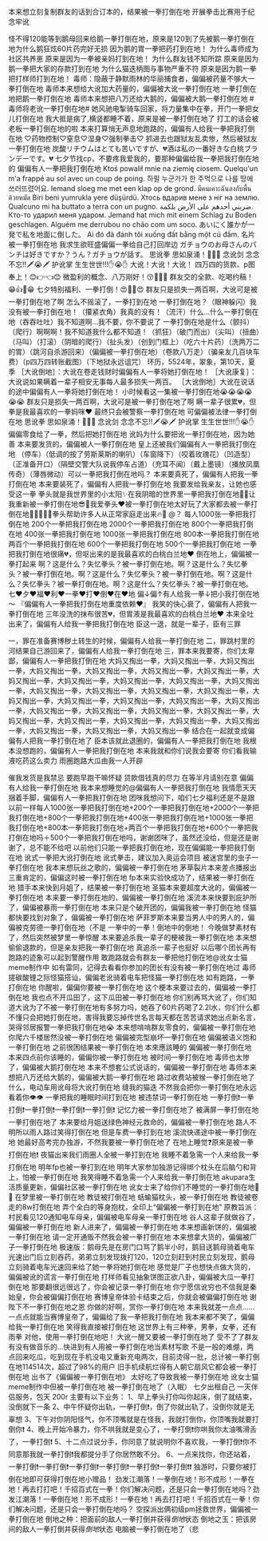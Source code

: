 本来想立刻复制群友的话到合订本的，结果被一拳打倒在地
开展拳击比赛用于纪念牢讹

怪不得120能等到鹅母回来给鹅一拳打倒在地，原来是120到了先被鹅一拳打倒在地为什么鹅狂炫60片药完好无损
因为鹅的胃一拳把药打到在地！
为什么毒师成为社区共养崽 原来是因为一拳被亲妈打到在地！
为什么群友钱不知所踪
原来是因为鹅一拳把大家的存款打到在地
为什么猫迭柄图与事物严重不符
原来是因为鹅一拳把打样师打到在地！
毒师：隐蔽于静默雨林的华丽捕食者，偏偏被药量不够大一拳打倒在地
毒师本来想给大讹加大药量的，偏偏被大讹一拳打倒在地
一拳打倒在地把鹅一拳打倒在地
毒师本来想把八万还给大鹅的，偏偏被大鹅一拳打倒在地
#毒师将老讹一拳打倒在地#
她风驰电掣骑车回家，将力量集中在拳，开门一拳把女儿打倒在地
我大抵是病了,横竖都睡不着，原来是被一拳打倒在地了
打工的话会被老板一拳打倒在地的啦
本来打算悄无声息地跑路的，偏偏有人给我一拳把我打倒在地
♡药物控制♡窒息♡湿身♡强制拳击♡
抓进去也跟狱友乱卖惨，然后被狱友一拳打倒在地
炭酸リチウムはとても苦いですが、💔酒は私の一番好きな白桃ブランデーです。💔
七夕节找cp，不要疼我爱我的，要那种偏偏给我一拳把我打倒在地的
偏偏有人一拳把我打倒在地
Ktoś powalił mnie na ziemię ciosem.
Quelqu'un m'a frappé au sol avec un coup de poing.
하필 누군가가 한 주먹으로 나를 땅에 쓰러뜨렸어요.
Iemand sloeg me met een klap op de grond.
มีคนเคาะฉันลงกับพื้นด้วยหมัด
Biri beni yumrukla yere düşürdü.
Хтось вдарив мене з ніг на землю.
Qualcuno mi ha buttato a terra con un pugno.
ضربني أحدهم على الأرض بلكمة.
Кто-то ударил меня ударом.
Jemand hat mich mit einem Schlag zu Boden geschlagen.
Alguém me derrubou no chão com um soco.
あいにく誰かが一発で私を地面に倒した。
Ai đó đã đánh tôi xuống đất bằng một cú đấm.
名片被一拳打倒在地
我求生欲旺盛偏偏一拳给自己打回岸边
ガチョウのお母さんのパンチは好きですか？うん？ガチョウが話す。
思讹拳 思如泉涌！👊😭👊 
念讹剑 念念不忘!!🗡😭🗡 
护讹掌 生生世世!!!✋😭✋ 
大讹！大讹！大讹！
四万四的货款、p图奉上！😊👉👈😊
微盈利的概念、八万刚好！😚👦😤👧 
群友交的全款、吃喝约稿！😁👍💪😁
七夕特别福利、一拳打倒！😍👼👼😍
群友只是损失一两百啊，大讹可是被一拳打倒在地了啊
怎么不摇滚了，一拳打到在地
一拳打倒在地？（眼神躲闪）我没有被一拳打倒在地！（攥紧衣角）我真的没有！（流汗）什么…什么一拳打倒在地（吞吞吐吐）我不知道啊…我不要，你不要说了 一拳打倒在地是什么（颤抖）（爬行）啊啊啊！我不知道我什么都不知道！（抓狂）（破门而出）（尖叫）（扭曲）（马叫）（打滚）（阴暗的爬行）（扯头发）（创到门框上）（吃六十片药）（洗两万二的胃）（跳河自杀游回来）（偏偏被一拳打倒在地）（卷款八万走）（骗亲友几百块车费）（p四万四转账截图）（下地狱永远诅咒）
环历，5524年，翠象，第10天，夏季
［大讹倒地］：大讹在卷走钱财时偏偏有人一拳将她打倒在地！
［大讹康复］：大讹说如果瞒着一辈子相安无事每人最多损失一两百。
［大讹倒地］大讹在说话的途中偏偏有人一拳将她打倒在地！
小时候看这一集被一拳打倒在地😭😭😭😭😭😭
群友只是损失一两百啊，大讹可是被一拳打倒在地了啊
瞒一辈子很累💔，但拳是我最喜欢的一拳妈咪❤️
最终只会被警察一拳打倒在地
可偏偏被法律一拳打倒在地
思讹拳 思如泉涌！👊😭👊 
念讹剑 念念不忘!!🗡😭🗡 
护讹掌 生生世世!!!✋😭✋
偏偏零食给了一拳，然后把她打倒在地
讹妈为什么要把讹一拳打倒在地，因为她善
本来要发货的，偏偏被人一拳打倒在地
皇上还被我们偏偏有人一拳把我打倒在地
（停车）（低调的按了劳斯莱斯的喇叭）（车窗降下）（咬着玫瑰花）（凹造型）（正准备开口）（隔壁交警大队说我停车占道）（充耳不闻）（戴上墨镜）（播放凤凰传奇）（薄唇微动）可以一拳把我打倒在地吗？
本来要真死了，偏偏有人把我一拳打倒在地
本来要装死了，偏偏有人把我一拳打倒在地
我要发给我亲友，让她也感受这一拳
拳头就是我世界里的小太阳✨在我阴暗的世界里一拳把我打倒在地🌸🥰让我重新被一拳打倒在地😎💪我爱拳头❤️被一拳打倒在地太好玩了大家都去被一拳打倒在地🌟🌟🌟🥳🥳拳头帮助许多人从正常家庭走出来🔥🥳
@？ 每人1000张一拳把我打倒在地
200个一拳把我打倒在地
2000个一拳把我打倒在地
800个一拳把我打倒在地
400张一拳把我打倒在地
1000张一拳把我打倒在地
800本一拳把我打倒在地
两百个一拳把我打倒在地
600个一拳把我打倒在地
500个一拳把我打倒在地
一拳把我打倒在地很痛💔，但呕出来的是我最喜欢的白桃白兰地❤️
倒在地上，偏偏被一拳打起来
啊？这是什么？失忆拳头？被一拳打倒在地。啊？这是什么？失忆拳头？被一拳打倒在地。啊？这是什么？失忆拳头？被一拳打倒在地。啊？这是什么？失忆拳头？被一拳打倒在地。啊？这是什么？失忆拳头？被一拳打倒在地。
七❤️夕❤️福❤️利❤️一拳❤️打❤️倒❤️在❤️地
偏↓偏↑有人给我一拳↓把小我打倒在地～
『偏偏有人一拳把我打倒在地重度依赖❤️』
我笑的快心衰了，偏偏有人把我一拳打倒在地
三年没洗的抹布很苦💔，但胃液是我最喜欢的白桃白兰地❤️
本来全吐出来了，偏偏有人给我一拳把我打倒在地
臣这一退，就是一辈子，臣有三罪

一，罪在准备赛博秽土转生的时候，偏偏有人给我一拳打倒在地
二，罪跳村里的河结果自己游回来了，偏偏有人给我一拳打倒在地
三，罪本来我要寄，你们太卑鄙，偏偏有人一拳把我打倒在地
大妈又掏出一拳，大妈又掏出一拳，大妈又掏出一拳，大妈又掏出一拳，大妈又掏出一拳，大妈又掏出一拳，大妈又掏出一拳，大妈又掏出一拳，大妈又掏出一拳，大妈又掏出一拳，大妈又掏出一拳，大妈又掏出一拳，大妈又掏出一拳，大妈又掏出一拳，大妈又掏出一拳，大妈又掏出一拳，大妈又掏出一拳，大妈又掏出一拳，大妈又掏出一拳，大妈又掏出一拳，大妈又掏出一拳，大妈又掏出一拳，大妈又掏出一拳，大妈又掏出一拳，大妈又掏出一拳，大妈又掏出一拳，大妈又掏出一拳，大妈又掏出一拳，大妈又掏出一拳，大妈又掏出一拳，大妈又掏出一拳，大妈又掏出一拳，大妈又掏出一拳
结合在一起就变成偏偏有人把我一拳打倒在地了
臣本该就此退圈的，偏偏有人一拳把我打倒在地
我根本没想跑的，偏偏有人一拳把我打倒在地
本来我就和你们说我会要寄
你们看我输液吃药这么卖力
雨圈跑路大瓜由我一人开辟

催我发货是我禁忌
要跑早跑干嘛怀疑
贷款借钱真的尽力
在等半月请别在意
偏偏有人给我一拳打倒在地
我本来想睡觉的@偏偏有人一拳把我打倒在地 
我情愿天天捆着手脚，偏偏有人一拳把我打倒在地
团咪我想问下，咱们七夕福利还是不是跟以前一样每人1000张一拳把我打倒在地+200个一拳把我打倒在地+2000个一拳把我打倒在地+800个一拳把我打倒在地+400张一拳把我打倒在地+1000张一拳把我打倒在地+800本一拳把我打倒在地+两百个一拳把我打倒在地+600个一拳把我打倒在地吗＋500个一拳把我打倒在地吗，谢谢团咪了，虽然还没给，但是还是谢谢了，总不能不给吧
以前他们只能一拳把我打倒在地，现在偏偏能一拳把我打倒在地
讹式一拳把大讹打倒在地
讹式拳击，建议加入奥运会项目
被迷宫里的虫子一拳打倒在地
我本来想玩丝之歌的，偏偏被一拳打倒在地
茅草裂片本来差点播报出三重肯定的，偏偏这时被一拳打倒在地
fp本来实验快成功了，结果被一拳打倒在地
猎手本来快到月姐了，结果被一拳打倒在地
圣猫本来要超度大讹的，偏偏被一拳打倒在地
本来要一拳打倒在地的，偏偏被一拳打倒在地
溪流本来快要到庇护所了，偏偏被暴雨一拳打倒在地
本来只是个破开团的，偏偏我被一拳打倒在地
怪猫都快要找到对象了，偏偏被一拳打倒在地
萨菲罗斯本来要当男人中的男人的，偏偏被克劳德一拳打倒在地（不是
一拳中的一拳！倒地中的倒地！
今晚做梦素材有了，然后突然被梦里一拳惊醒
本来要追杀我一辈子的梗被我一拳打倒在地
本来想偷偷退款的，但是亲友把我一拳打倒在地
真追杀一辈子也挺好 以后哪个团长再有跑路的迹象可以起到警醒作用 敢跑路就会有群友一拳把他打倒在地@讹女士猫meme制作中 
如有雷同，记得去看看你参加的团长有没有被一拳打倒在地过
毒师搓碳酸锂之际怪猫搭讪，偏偏老讹骑着电车把怪猫一拳打倒在地
如有跑路，一拳打倒在地
你醒啦，偏偏你要被一拳打倒在地
这个梗本来要过去的，偏偏被一拳打倒在地
我也点不开瓜田了，这下瓜田被一拳打倒在地
你们别再骂大讹了，你们知道大讹为了不被一拳打倒在地有多努力吗，她吞了60片药喝了2.2l水，你们什么都不懂只会把她打倒在地，害得我要忘掉传世名言每天都在苦苦请求她出点新名言，哭得邻居报警一拳把我打倒在地😭
本来想啃啃群友零食的，偏偏被一拳打倒在地
你爬六千楼居然没被一拳打倒在地
偏偏被完型崩坏一拳打倒在地
偏偏被语义饱和一拳打倒在地
之前很困结果被一拳打倒在地
本來應該睡的 偏偏被一拳打倒在地
本来四点前你该睡的，偏偏你被一拳打倒在地
被时间一拳打倒在地
毒师也太惨了，偏偏被大鹅打倒在地
本来不想套公式说话的，偏偏被一拳打倒在地
毒师本来想把八万还给大鹅的，偏偏被大鹅一拳打倒在地
路过收费站被猴一拳打倒在地了
什么，电动车用讹母将大讹打倒在地
缝我的猫迭 不然我会把你一拳打倒在地永远看着你👁️👁️
一拳把我的睡眠时间打到在地
被违禁词一拳打倒在地
一拳打倒❗一拳打倒❗一拳打倒❗一拳打倒❗一拳打倒❗
记忆力被一拳打倒在地了
被满屏一拳打倒在地一拳打倒在地了
本来要给月姐送绿色神经元救命的，偏偏被一拳打倒在地
路人不明所以雨人路过笑得打倒在地
但是车费一拳打到在地
溪流快递途中被一拳打倒在地
她最好高考完办独游，不然我要被一拳打倒在地了
在地上睡觉❓原来是被一拳打倒在地❗
夜猫出来我们雨圈人全被一拳打到在地
我睡不着急需一个人来给我一拳打倒在地
明年fp也被一拳打到在地
明年大家参加独游记得绑个枕头在后脑勺和背上，怕被一拳打倒在地
我笑得睡不着急需一个人来给我一拳打倒在地
akupara生活质量更新，偏偏社区被一拳打倒在地
讹女士来了给你们不睡觉的一拳打倒在地🪿👊
在梦里被一拳打倒在地
教徒被打倒在地
蛞蝓猫枕头，被一拳打倒在地
教徒被卷走的8w打倒在地
弄个全白的等身抱枕，全印上“偏偏被一拳打到在地”
原教旨派：村民看见120通知电车母亲，偏偏被电车母亲一拳打倒在地
谷人这辈子就做谷了，偏偏被一拳打倒在地
新人进来了，偏偏被一拳打倒在地
本来想画新饼的，偏偏被一拳打倒在地
请一定开通贩不然我会被一拳打倒在地
本来想拿大货的，偏偏被厂子一拳打倒在地
极速版：鹅母先是在房门口骂了鹅半小时，鹅目送鹅母骑着电车光速出门后立刻吞药，弟弟立刻发现拨打120，120立刻赶到村民立刻发现，鹅母立刻骑着电车光速回来给了她一拳将她打倒在地
感觉是厂子也想快点做大货的，偏偏被讹的谎言一拳打倒在地
打样师看见抽象饼图正欲八卦，偏偏被大瓜一拳打倒在地
那要翻很远很远了，你会被记录一拳打倒在地
你宁愿信讹穷也不信我是秦始皇，你会被偏偏打倒在地
赛博皇帝体验卡结束之后，你就会被偏偏打倒在地
 谢陛下不一拳打倒在地之恩
 你做的好啊，赏你一拳打倒在地
本来我就差一点点……一点点就能当赛博皇帝了，偏偏给了我一拳把我打倒在地
我本来都不笑了，偏偏给我一拳打倒在地
笑得我直接被打倒在地
这世界上有三种拳，男拳，女拳，还有雨拳
对他，使用一拳打倒在地吧！
大讹一醒又要被一拳打倒在地了
受不了了群友有没有做音乐的…快进到有人用被一拳打倒在地当素材写歌
不是一般的难绷，两点回来吃瓜，吃到现在手机没电又重新充电两次，目前烫得一批，总计被一拳打倒在地114514次，超过了98%的用户
旧手机续航烂得有人朝它扇风它都会被一拳打倒在地
出书了《偏偏被一拳打倒在地》
太好吃了导致我被一拳打倒在地
讹女士猫meme制作中但被一拳打倒在地
被一拳打倒在地了（入眠）
七夕出租自己 一天伴侣服务，包天 200r   主要有以下业务：
1、早上拳头打你叫你起床，倒了就结束，没倒就下一条
2、中午怀疑你出轨，一拳打倒❗，倒了你就出轨了，没倒你就是无辜想
3、下午对你阴阳怪气，你不顶嘴就是在怪我，我就打倒你，你顶嘴我就要打倒你❗
4、晚上开始冷暴力，你不哄我就是变心了，一拳打倒❗你哄我你太油嘴滑舌了，一拳打倒❗
5、十二点过说分手，你同意了就说明你不喜欢我，一拳打倒❗你不同意那我就一拳打倒❗我都提分手了你居然敢不分。
6、一点来找你，你还站着，一拳打倒❗一拳打倒❗一拳打倒❗一拳打倒❗一拳打倒❗一拳打倒❗❗
独游时，只要你被打倒在地即可获得打倒在地小赠品！
劲发江潮落！一拳倒在地！形不成形！一拳在地！再去打打吧！千招百式在一拳！你们解决问题，还是只会一拳打倒在地吗？劲发江潮落！一拳倒在地！形不成形！一拳在地！再去打打吧！千招百式在一拳！你们解决问题，还是只会一拳打倒在地吗？
空探派出俩初级pm拯救世界，偏偏被一拳打倒在地
倒地之种：把面前的敌人一拳打倒并获得*倒地*状态
倒地之玉：把该房间的敌人一拳打倒并获得*倒地*状态
电脑被一拳打倒在地了（悲